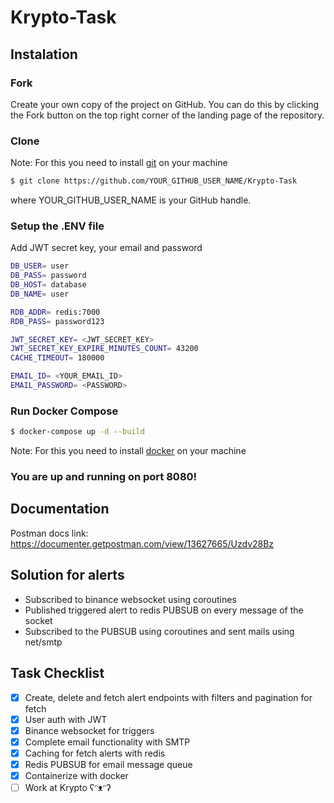 # Krypto-Task

## Instalation

### Fork

Create your own copy of the project on GitHub. You can do this by clicking the Fork button  on the top right corner of the landing page of the repository.

### Clone

Note: For this you need to install [git](https://git-scm.com/downloads) on your machine

```bash
$ git clone https://github.com/YOUR_GITHUB_USER_NAME/Krypto-Task
```
where YOUR_GITHUB_USER_NAME is your GitHub handle.

### Setup the .ENV file
Add JWT secret key, your email and password

```bash
DB_USER= user 
DB_PASS= password
DB_HOST= database
DB_NAME= user

RDB_ADDR= redis:7000
RDB_PASS= password123

JWT_SECRET_KEY= <JWT_SECRET_KEY>
JWT_SECRET_KEY_EXPIRE_MINUTES_COUNT= 43200
CACHE_TIMEOUT= 180000

EMAIL_ID= <YOUR_EMAIL_ID>
EMAIL_PASSWORD= <PASSWORD>
```

### Run Docker Compose
```bash
$ docker-compose up -d --build
```
Note: For this you need to install [docker](https://docs.docker.com/engine/install/) on your machine

### You are up and running on port 8080!

## Documentation
Postman docs link: https://documenter.getpostman.com/view/13627665/Uzdv28Bz

## Solution for alerts
- Subscribed to binance websocket using coroutines
- Published triggered alert to redis PUBSUB on every message of the socket
- Subscribed to the PUBSUB using coroutines and sent mails using net/smtp

## Task Checklist
- [x] Create, delete and fetch alert endpoints with filters and pagination for fetch
- [x] User auth with JWT
- [x] Binance websocket for triggers
- [x] Complete email functionality with SMTP
- [x] Caching for fetch alerts with redis
- [x] Redis PUBSUB for email message queue
- [x] Containerize with docker 
- [ ] Work at Krypto ʕᵔᴥᵔʔ
